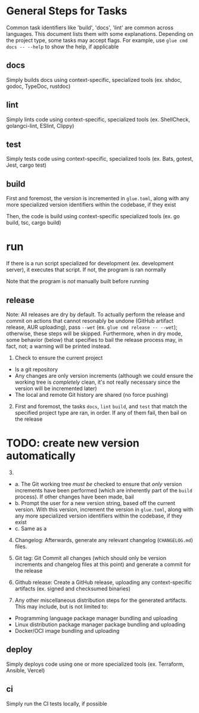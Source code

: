 # General Steps for Tasks

Common task identifiers like 'build', 'docs', 'lint' are common across languages. This document lists them with some explanations. Depending on the project type, some tasks may accept flags. For example, use `glue cmd docs -- --help` to show the help, if applicable

## docs

Simply builds docs using context-specific, specialized tools (ex. shdoc, godoc, TypeDoc, rustdoc)

## lint

Simply lints code using context-specific, specialized tools (ex. ShellCheck, golangci-lint, ESlint, Clippy)

## test

Simply tests code using context-specific, specialized tools (ex. Bats, gotest, Jest, cargo test)

## build

First and foremost, the version is incremented in `glue.toml`, along with any more specialized version identifiers within the codebase, if they exist

Then, the code is build using context-specific specialized tools (ex. go build, tsc, cargo build)

# run

If there is a run script specialized for development (ex. development server), it executes that script. If not, the program is ran normally

Note that the program is _not_ manually built before running

## release

Note: All releases are dry by default. To actually perform the release and commit on actions that cannot resonably be undone (GitHub artifact release, AUR uploading), pass `--wet` (ex. `glue cmd release -- --wet`); otherwise, these steps will be skipped. Furthermore, when in dry mode, some behavior (below) that specifies to bail the release process may, in fact, not; a warning will be printed instead.

1. Check to ensure the current project
  - Is a git repository
  - Any changes are only version increments (although we could ensure the working tree is _completely_ clean, it's not really necessary since the version will be incremented later)
  - The local and remote Git history are shared (no force pushing)

2. First and foremost, the tasks `docs`, `lint` `build`, and `test` that match the specified project type are ran, in order. If any of them fail, then bail on the release

# TODO: create new version automatically

3.
  - a. The Git working tree _must be_ checked to ensure that _only_ version increments have been performed (which are inherently part of the `build` process). If other changes have been made, bail
  - b. Prompt the user for a new version string, based off the current version. With this version, increment the version in `glue.toml`, along with any more specialized version identifiers within the codebase, if they exist
  - c. Same as a

4. Changelog: Afterwards, generate any relevant changelog (`CHANGELOG.md`) files.

5. Git tag: Git Commit all changes (which should only be version increments and changelog files at this point) and generate a commit for the release

6. Github release: Create a GitHub release, uploading any context-specific artifacts (ex. signed and checksumed binaries)

7. Any other miscellaneous distribution steps for the generated artifacts. This may include, but is not limited to:
  - Programming language package manager bundling and uploading
  - Linux distribution package manager package bundling and uploading
  - Docker/OCI image bundling and uploading

## deploy

Simply deploys code using one or more specialized tools (ex. Terraform, Ansible, Vercel)

## ci

Simply run the CI tests locally, if possible

